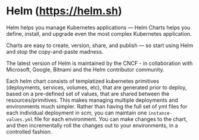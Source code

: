 # Helm (https://helm.sh)

Helm helps you manage Kubernetes applications — Helm Charts helps you define, install, and upgrade even the most complex Kubernetes application.

Charts are easy to create, version, share, and publish — so start using Helm and stop the copy-and-paste madness.

The latest version of Helm is maintained by the CNCF - in collaboration with Microsoft, Google, Bitnami and the Helm contributor community.

Each helm chart consists of templatized kubernetes primitives (deployments, services, volumes, etc), that are generated prior to deploy, based on a pre-defined set of values, that are shared between the resources/primitives. This makes managing multiple deployments and environments much simpler. Rather than having the full set of yml files for each individual deployment in scm, you can maintain one `instance-values.yml` file for each environment. You can make changes to the chart, and then incrementally roll the changes out to your environments, in a controlled fashion.
